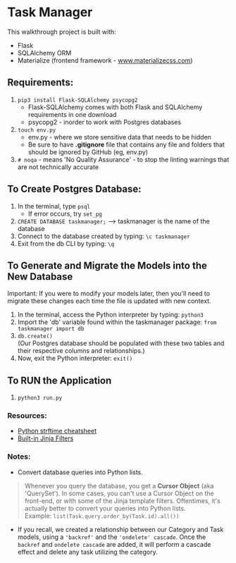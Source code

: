 # Task Manager

This walkthrough project is built with:     
* Flask
* SQLAlchemy ORM
* Materialize (frontend framework - www.materializecss.com)

## Requirements:
1. `pip3 install Flask-SQLAlchemy psycopg2`
    * Flask-SQLAlchemy comes with both Flask and SQLAlchemy requirements in one download
    * psycopg2 - inorder to work with Postgres databases
2. `touch env.py`
    * env.py - where we store sensitive data that needs to be hidden
    * Be sure to have **.gitignore** file that contains any file and folders that should be ignored by GitHub (eg, env.py)
3. `# noqa` - means 'No Quality Assurance' - to stop the linting warnings that are not technically accurate


## To Create Postgres Database:
1. In the terminal, type `psql`     
    * If error occurs, try `set_pg`
2. `CREATE DATABASE taskmanager;` --> taskmanager is the name of the database
3. Connect to the database created by typing: `\c taskmanager`  
4. Exit from the db CLI by typing: `\q`


## To Generate and Migrate the Models into the New Database
Important: If you were to modify your models later, then you'll need to migrate these changes each time the file is updated with new context.   
1. In the terminal, access the Python interpreter by typing: `python3`
2. Import the 'db' variable found within the taskmanager package: `from taskmanager import db`  
3. `db.create()`       
(Our Postgres database should be populated with these two tables and their respective columns and relationships.)
4. Now, exit the Python interpreter: `exit()`


## To RUN the Application
1. `python3 run.py`


### Resources:
* [Python strftime cheatsheet](https://strftime.org/)
* [Built-in Jinja Filters](https://jinja.palletsprojects.com/en/3.0.x/templates/#builtin-filters)

### Notes:  
* Convert database queries into Python lists.   
> Whenever you query the database, you get a **Cursor Object** (aka 'QuerySet').
In some cases, you can't use a Cursor Object on the front-end, or with some of the Jinja template filters.
Oftentimes, it's actually better to convert your queries into Python lists.     
> Example: `list(Task.query.order_by(Task.id).all())`   

* If you recall, we created a relationship between our Category and Task models, using a `'backref'` and the `'ondelete' cascade`.
Once the `backref` and `ondelete cascade` are added, it will perform a cascade effect and delete any task utilizing the category.